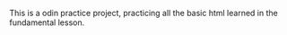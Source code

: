 This is a odin practice project,
practicing all the basic html learned in the fundamental lesson.


